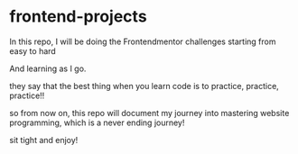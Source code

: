 # frontend-projects

In this repo, I will be doing the Frontendmentor challenges starting from easy to hard

And learning as I go. 

they say that the best thing when you learn code is to practice, practice, practice!!

so from now on, this repo will document my journey into mastering website programming, which is a never ending journey!

sit tight and enjoy!

